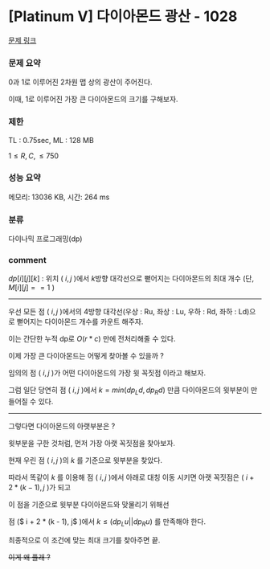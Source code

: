 
# [Platinum V] 다이아몬드 광산 - 1028

[문제 링크](https://www.acmicpc.net/problem/1028)

### 문제 요약

<p> 0과 1로 이루어진 2차원 맵 상의 광산이 주어진다.

이때, 1로 이루어진 가장 큰 다이아몬드의 크기를 구해보자. </p>

### 제한

TL : 0.75sec, ML : 128 MB

$1 ≤ R, C, ≤ 750$

### 성능 요약

메모리: 13036 KB, 시간: 264 ms

### 분류

다이나믹 프로그래밍(dp)

### comment

$dp[i][j][k]$ : 위치 ( $i, j$ )에서 $k$방향 대각선으로 뻗어지는 다이아몬드의 최대 개수 (단, $M[i][j] == 1$ )

----------------------------------------------------------------------------------------------------------------------------------

우선 모든 점 ( $i, j$ )에서의 4방향 대각선(우상 : Ru, 좌상 : Lu, 우하 : Rd, 좌하 : Ld)으로 뻗어지는 다이아몬드 개수를 카운트 해주자.

이는 간단한 누적 dp로 $O(r * c)$ 만에 전처리해줄 수 있다.

이제 가장 큰 다이아몬드는 어떻게 찾아볼 수 있을까 ?

임의의 점 ( $i, j$ )가 어떤 다이아몬드의 가장 윗 꼭짓점 이라고 해보자.

그럼 일단 당연히 점 ( $i, j$ )에서 $k = min(dp_Ld, dp_Rd)$ 만큼 다이아몬드의 윗부분이 만들어질 수 있다.

----------------------------------------------------------------------------------------------------------------------------------

그렇다면 다이아몬드의 아랫부분은 ?

윗부분을 구한 것처럼, 먼저 가장 아랫 꼭짓점을 찾아보자.

현재 우린 점 ( $i, j$ )의 $k$ 를 기준으로 윗부분을 찾았다.

따라서 똑같이 $k$ 를 이용해 점 ( $i, j$ )에서 아래로 대칭 이동 시키면 아랫 꼭짓점은 ( $i + 2 * (k - 1), j$ )가 되고

이 점을 기준으로 윗부분 다이아몬드와 맞물리기 위해선 

점 ($ i + 2 * (k - 1), j$ )에서 $k ≤ (dp_Lu || dp_Ru)$ 를 만족해야 한다.

최종적으로 이 조건에 맞는 최대 크기를 찾아주면 끝.

<del> 이게 왜 플래 ? </del>
